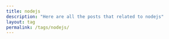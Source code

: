 ```yaml
---
title: nodejs
description: "Here are all the posts that related to nodejs"
layout: tag
permalink: /tags/nodejs/
---
```

